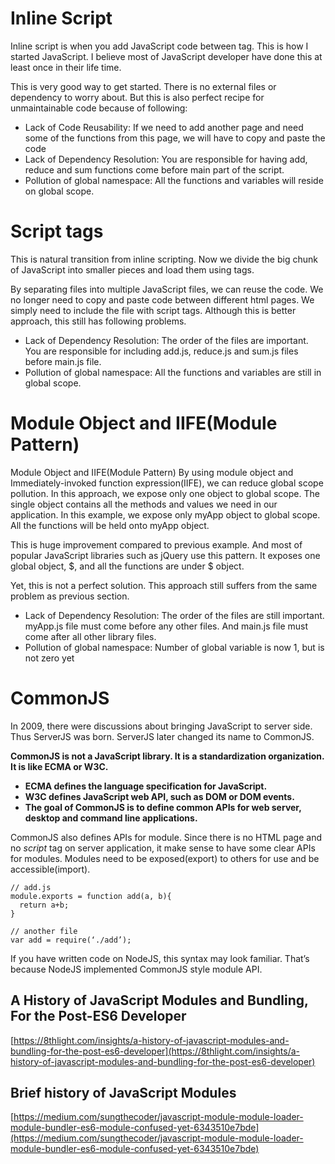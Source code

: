# Inline Script
Inline script is when you add JavaScript code between <script></script> tag. This is how I started JavaScript. I believe most of JavaScript developer have done this at least once in their life time.

This is very good way to get started. There is no external files or dependency to worry about. But this is also perfect recipe for unmaintainable code because of following:

- Lack of Code Reusability: If we need to add another page and need some of the functions from this page, we will have to copy and paste the code
- Lack of Dependency Resolution: You are responsible for having add, reduce and sum functions come before main part of the script.
- Pollution of global namespace: All the functions and variables will reside on global scope.



# Script tags
This is natural transition from inline scripting. Now we divide the big chunk of JavaScript into smaller pieces and load them using <script src=”…”></script> tags.

By separating files into multiple JavaScript files, we can reuse the code. We no longer need to copy and paste code between different html pages. We simply need to include the file with script tags. Although this is better approach, this still has following problems.

- Lack of Dependency Resolution: The order of the files are important. You are responsible for including add.js, reduce.js and sum.js files before main.js file.
- Pollution of global namespace: All the functions and variables are still in global scope.

# Module Object and IIFE(Module Pattern)

Module Object and IIFE(Module Pattern)
By using module object and Immediately-invoked function expression(IIFE), we can reduce global scope pollution. In this approach, we expose only one object to global scope. The single object contains all the methods and values we need in our application. In this example, we expose only myApp object to global scope. All the functions will be held onto myApp object.

This is huge improvement compared to previous example. And most of popular JavaScript libraries such as jQuery use this pattern. It exposes one global object, $, and all the functions are under $ object.

Yet, this is not a perfect solution. This approach still suffers from the same problem as previous section.

- Lack of Dependency Resolution: The order of the files are still important. myApp.js file must come before any other files. And main.js file must come after all other library files.
- Pollution of global namespace: Number of global variable is now 1, but is not zero yet

# CommonJS
In 2009, there were discussions about bringing JavaScript to server side. Thus ServerJS was born. ServerJS later changed its name to CommonJS.

__CommonJS is not a JavaScript library. It is a standardization organization. It is like ECMA or W3C.__ 
- __ECMA defines the language specification for JavaScript.__
- __W3C defines JavaScript web API, such as DOM or DOM events.__
- __The goal of CommonJS is to define common APIs for web server, desktop and command line applications.__

CommonJS also defines APIs for module. Since there is no HTML page and no _script_ tag on server application, it make sense to have some clear APIs for modules. Modules need to be exposed(export) to others for use and be accessible(import). 


```code
// add.js
module.exports = function add(a, b){
  return a+b;
}

// another file
var add = require(‘./add’);
```
If you have written code on NodeJS, this syntax may look familiar. That’s because NodeJS implemented CommonJS style module API.





## A History of JavaScript Modules and Bundling, For the Post-ES6 Developer
[https://8thlight.com/insights/a-history-of-javascript-modules-and-bundling-for-the-post-es6-developer](https://8thlight.com/insights/a-history-of-javascript-modules-and-bundling-for-the-post-es6-developer)


## Brief history of JavaScript Modules

[https://medium.com/sungthecoder/javascript-module-module-loader-module-bundler-es6-module-confused-yet-6343510e7bde](https://medium.com/sungthecoder/javascript-module-module-loader-module-bundler-es6-module-confused-yet-6343510e7bde)